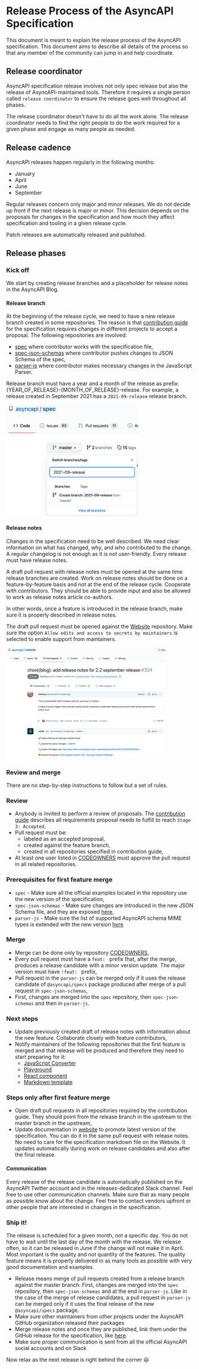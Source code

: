 # Release Process of the AsyncAPI Specification

This document is meant to explain the release process of the AsyncAPI specification. This document aims to describe all details of the process so that any member of the community can jump in and help coordinate.

## Release coordinator

AsyncAPI specification release involves not only spec release but also the release of AsyncAPI-maintained tools. Therefore it requires a single person called `release coordinator` to ensure the release goes well throughout all phases.

The release coordinator doesn't have to do all the work alone. The release coordinator needs to find the right people to do the work required for a given phase and engage as many people as needed.

## Release cadence

AsyncAPI releases happen regularly in the following months:
- January
- April
- June
- September

Regular releases concern only major and minor releases. We do not decide up front if the next release is major or minor. This decision depends on the proposals for changes in the specification and how much they affect specification and tooling in a given release cycle.

Patch releases are automatically released and published.

## Release phases

### Kick off

We start by creating release branches and a placeholder for release notes in the AsyncAPI Blog.

#### Release branch

At the beginning of the release cycle, we need to have a new release branch created in some repositories. The reason is that [contribution guide](CONTRIBUTING.md) for the specification requires changes in different projects to accept a proposal. The following repositories are involved:
- [spec](https://github.com/asyncapi/spec) where contributor works with the specification file,
- [spec-json-schemas](https://github.com/asyncapi/spec-json-schemas) where contributor pushes changes to JSON Schema of the spec,
- [parser-js](https://github.com/asyncapi/parser-js) where contributor makes necessary changes in the JavaScript Parser.

Release branch must have a year and a month of the release as prefix: {YEAR_OF_RELEASE}-{MONTH_OF_RELEASE}-release. For example, a release created in September 2021 has a `2021-09-release` release branch.

<img src="./assets/release_process/create_branch.png" alt="This image shows part of the GitHub UI that shows how you can create a new branch using default branch as a base." height="300">

#### Release notes

Changes in the specification need to be well described. We need clear information on what has changed, why, and who contributed to the change. A regular changelog is not enough as it is not user-friendly. Every release must have release notes.

A draft pull request with release notes must be opened at the same time release branches are created. Work on release notes should be done on a feature-by-feature basis and not at the end of the release cycle. Cooperate with contributors. They should be able to provide input and also be allowed to work as release notes article co-authors.

In other words, once a feature is introduced in the release branch, make sure it is properly described in release notes.

The draft pull request must be opened against the [Website](https://github.com/asyncapi/website/) repository. Make sure the option `Allow edits and access to secrets by maintainers` is selected to enable support from maintainers.

<img src="./assets/release_process/draft_pr.png" alt="This image shows example pull request created in GitHub with release notes for AsyncAPI specification" height="300">

### Review and merge 

There are no step-by-step instructions to follow but a set of rules.

### Review

- Anybody is invited to perform a review of proposals. The [contribution guide](CONTRIBUTING.md) describes all requirements proposal needs to fulfill to reach `Stage 3: Accepted`,
- Pull request must be:
  - labeled as an accepted proposal,
  - created against the feature branch,
  - created in all repositories specified in contribution guide,
- At least one user listed in [CODEOWNERS](CODEOWNERS) must approve the pull request in all related repositories.

### Prerequisites for first feature merge

- `spec` - Make sure all the official examples located in the repository use the new version of the specification,
- `spec-json-schemas` - Make sure changes are introduced in the new JSON Schema file, and they are exposed [here](https://github.com/asyncapi/spec-json-schemas/blob/master/index.js),
- `parser-js` - Make sure the list of supported AsyncAPI schema MIME types is extended with the new version [here](https://github.com/asyncapi/parser-js/blob/master/lib/asyncapiSchemaFormatParser.js#L43.)

### Merge

- Merge can be done only by repository [CODEOWNERS](CODEOWNERS),
- Every pull request must have a `feat: ` prefix that, after the merge, produces a release candidate with a minor version update. The major version must have `!feat: ` prefix,
- Pull request in the `parser-js` can be merged only if it uses the release candidate of `@asyncapi/specs` package produced after merge of a pull request in `spec-json-schemas`,
- First, changes are merged into the `spec` repository, then `spec-json-schemas` and then in `parser-js`.

### Next steps

- Update previously created draft of release notes with information about the new feature. Collaborate closely with feature contributors,
- Notify maintainers of the following repositories that the first feature is merged and that release will be produced and therefore they need to start preparing for it:
  - [JavaScript Converter](https://github.com/asyncapi/converter-js/)
  - [Playground](https://github.com/asyncapi/playground/)
  - [React component](https://github.com/asyncapi/asyncapi-react/)
  - [Markdown template](https://github.com/asyncapi/markdown-template)

### Steps only after first feature merge

- Open draft pull requests in all repositories required by the contribution guide. They should point from the release branch in the upstream to the master branch in the upstream,
- Update documentation in [website](https://github.com/asyncapi/website) to promote latest version of the specification. You can do it in the same pull request with release notes. No need to care for the specification markdown file on the Website. It updates automatically during work on release candidates and also after the final release.

#### Communication

Every release of the release candidate is automatically published on the AsyncAPI Twitter account and in the releases-dedicated Slack channel. Feel free to use other communication channels. Make sure that as many people as possible know about the change. Feel free to contact vendors upfront or other people that are interested in changes in the specification.

### Ship it!

The release is scheduled for a given month, not a specific day. You do not have to wait until the last day of the month with the release. We release often, so it can be released in June if the change will not make it in April. Most important is the quality and not quantity of the features. The quality feature means it is properly delivered in as many tools as possible with very good documentation and examples.

- Release means merge of pull requests created from a release branch against the master branch. First, changes are merged into the `spec` repository, then `spec-json-schemas` and at the end in `parser-js`. Like in the case of the merge of release candidates, a pull request in `parser-js` can be merged only if it uses the final release of the new `@asyncapi/specs` package.
- Make sure other maintainers from other projects under the AsyncAPI GitHub organization released their packages
- Merge release notes and once they are published, link them under the GitHub release for the specification, like [here](https://github.com/asyncapi/spec/releases/tag/v2.1.0).
- Make sure proper communication is sent from all the official AsyncAPI social accounts and on Slack

Now relax as the next release is right behind the corner :smiley:
